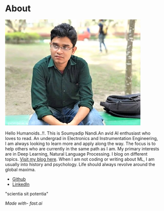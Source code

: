 # About

![Github Image](images/github%20(3).png)

Hello Humanoids..!!. This is Soumyadip Nandi.An avid AI enthusiast who loves to read. An undergrad in Electronics and Instrumentation Engineering, I am always looking to learn more and apply along the way. The focus is to help others who are currently in the same path as I am. My primary interests are in Deep Learning, Natural Language Processing. I blog on different topics. [Visit my blog here](https://aiactivated.blogspot.com/).  When I am not coding or writing about ML, I am usually into history and psychology. Life should always revolve around the global maxima.

- [Github](https://github.com/soumyadip1995)
- [LinkedIn](https://www.linkedin.com/in/soumyadip-nandi-501272ba)

"scientia sit potentia"

*Made with- fast.ai*
